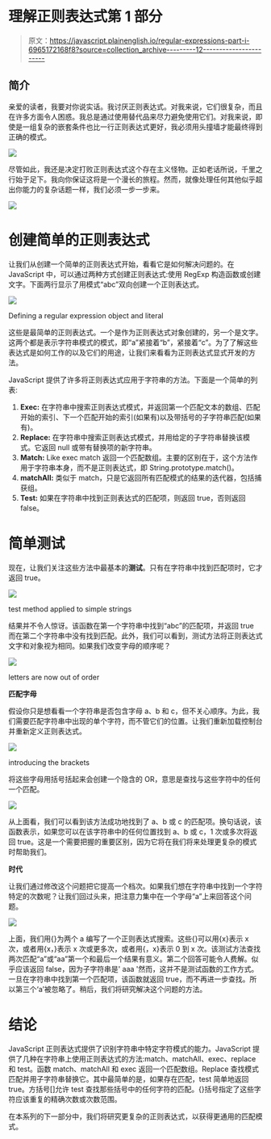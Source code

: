 # 理解正则表达式第 1 部分

> 原文：<https://javascript.plainenglish.io/regular-expressions-part-i-6965172168f8?source=collection_archive---------12----------------------->

## 简介

亲爱的读者，我要对你说实话。我讨厌正则表达式。对我来说，它们很复杂，而且在许多方面令人困惑。我总是通过使用替代品来尽力避免使用它们。对我来说，即使是一组复杂的嵌套条件也比一行正则表达式更好，我必须用头撞墙才能最终得到正确的模式。

![](img/13f4565efbd57d9a95d0606a3cf859f4.png)

尽管如此，我还是决定打败正则表达式这个存在主义怪物。正如老话所说，千里之行始于足下。我向你保证这将是一个漫长的旅程。然而，就像处理任何其他似乎超出你能力的复杂话题一样，我们必须一步一步来。

![](img/aa6dd7bb15f3655792037fc287a1b064.png)

# 创建简单的正则表达式

让我们从创建一个简单的正则表达式开始，看看它是如何解决问题的。在 JavaScript 中，可以通过两种方式创建正则表达式:使用 RegExp 构造函数或创建文字。下面两行显示了用模式“abc”双向创建一个正则表达式。

![](img/f7d695bbf9d2f6ebf48f5b2105b18903.png)

Defining a regular expression object and literal

这些是最简单的正则表达式。一个是作为正则表达式对象创建的，另一个是文字。这两个都是表示字符串模式的模式，即“a”紧接着“b”，紧接着“c”。为了了解这些表达式是如何工作的以及它们的用途，让我们来看看为正则表达式显式开发的方法。

JavaScript 提供了许多将正则表达式应用于字符串的方法。下面是一个简单的列表:

1.  **Exec:** 在字符串中搜索正则表达式模式，并返回第一个匹配文本的数组、匹配开始的索引、下一个匹配开始的索引(如果有)以及带括号的子字符串匹配(如果有)。
2.  **Replace:** 在字符串中搜索正则表达式模式，并用给定的子字符串替换该模式。它返回 null 或带有替换项的新字符串。
3.  **Match:** Like exec match 返回一个匹配数组。主要的区别在于，这个方法作用于字符串本身，而不是正则表达式，即 String.prototype.match()。
4.  **matchAll:** 类似于 match，只是它返回所有匹配模式的结果的迭代器，包括捕获组。
5.  **Test:** 如果在字符串中找到正则表达式的匹配项，则返回 true，否则返回 false。

# **简单测试**

现在，让我们关注这些方法中最基本的**测试**。只有在字符串中找到匹配项时，它才返回 true。

![](img/0b8a2682a44fc83beb31daf067bb721d.png)

test method applied to simple strings

结果并不令人惊讶。该函数在第一个字符串中找到“abc”的匹配项，并返回 true 而在第二个字符串中没有找到匹配。此外，我们可以看到，测试方法将正则表达式文字和对象视为相同。如果我们改变字母的顺序呢？

![](img/d8e26d5238c8c59580ea4693e8fa0917.png)

letters are now out of order

**匹配字母**

假设你只是想看看一个字符串是否包含字母 a、b 和 c，但不关心顺序。为此，我们需要匹配字符串中出现的单个字符，而不管它们的位置。让我们重新加载控制台并重新定义正则表达式。

![](img/d746cdda072e74e9fd714af8d8a4a10b.png)

introducing the brackets

将这些字母用括号括起来会创建一个隐含的 OR，意思是查找与这些字符中的任何一个匹配。

![](img/9813a57b6c7d8fb7d489b886871548d6.png)

从上面看，我们可以看到该方法成功地找到了 a、b 或 c 的匹配项。换句话说，该函数表示，如果您可以在该字符串中的任何位置找到 a、b 或 c，1 次或多次将返回 true。这是一个需要把握的重要区别，因为它将在我们将来处理更复杂的模式时帮助我们。

**时代**

让我们通过修改这个问题把它提高一个档次。如果我们想在字符串中找到一个字符特定的次数呢？让我们回过头来，把注意力集中在一个字母“a”上来回答这个问题。

![](img/88830af8240ada5bf33e6b809fef2b58.png)

上面，我们用{}为两个 a 编写了一个正则表达式搜索。这些{}可以用{x}表示 x 次，或者用{x，}表示 x 次或更多次，或者用{，x}表示 0 到 x 次。该测试方法查找两次匹配“a”或“aa”第一个和最后一个结果有意义。第二个回答可能令人费解。似乎应该返回 false，因为子字符串是' aaa '然而，这并不是测试函数的工作方式。一旦在字符串中找到第一个匹配项，该函数就返回 true，而不再进一步查找。所以第三个‘a’被忽略了。稍后，我们将研究解决这个问题的方法。

# **结论**

JavaScript 正则表达式提供了识别字符串中特定字符模式的能力。JavaScript 提供了几种在字符串上使用正则表达式的方法:match、matchAll、exec、replace 和 test。函数 match、matchAll 和 exec 返回一个匹配数组。Replace 查找模式匹配并用子字符串替换它。其中最简单的是，如果存在匹配，test 简单地返回 true。方括号[]允许 test 查找那些括号中的任何字符的匹配。{}括号指定了这些字符应该重复的精确次数或次数范围。

在本系列的下一部分中，我们将研究更复杂的正则表达式，以获得更通用的匹配模式。